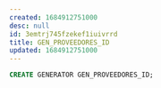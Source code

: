 ```yaml
---
created: 1684912751000
desc: null
id: 3emtrj745fzekef1iuivrrd
title: GEN_PROVEEDORES_ID
updated: 1684912751000
---
```


```sql
CREATE GENERATOR GEN_PROVEEDORES_ID;
```